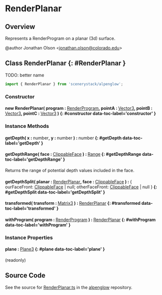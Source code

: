 # RenderPlanar

## Overview

Represents a RenderProgram on a planar (3d) surface.

@author Jonathan Olson &lt;jonathan.olson@colorado.edu&gt;

## Class RenderPlanar {: #RenderPlanar }


TODO: better name

```js
import { RenderPlanar } from 'scenerystack/alpenglow';
```
### Constructor

#### new RenderPlanar( program : <span style="font-weight: 400;">[RenderProgram](../alpenglow/RenderProgram.md)</span>, pointA : <span style="font-weight: 400;">[Vector3](../dot/Vector3.md)</span>, pointB : <span style="font-weight: 400;">[Vector3](../dot/Vector3.md)</span>, pointC : <span style="font-weight: 400;">[Vector3](../dot/Vector3.md)</span> ) {: #constructor data-toc-label='constructor' }

### Instance Methods

#### getDepth( x : <span style="font-weight: 400;"><span style="color: hsla(calc(var(--md-hue) + 180deg),80%,40%,1);">number</span></span>, y : <span style="font-weight: 400;"><span style="color: hsla(calc(var(--md-hue) + 180deg),80%,40%,1);">number</span></span> ) : <span style="font-weight: 400;"><span style="color: hsla(calc(var(--md-hue) + 180deg),80%,40%,1);">number</span></span> {: #getDepth data-toc-label='getDepth' }

#### getDepthRange( face : <span style="font-weight: 400;">[ClippableFace](../alpenglow/ClippableFace.md)</span> ) : <span style="font-weight: 400;">[Range](../dot/Range.md)</span> {: #getDepthRange data-toc-label='getDepthRange' }

Returns the range of potential depth values included in the face.

#### getDepthSplit( planar : <span style="font-weight: 400;">[RenderPlanar](../alpenglow/RenderPlanar.md)</span>, face : <span style="font-weight: 400;">[ClippableFace](../alpenglow/ClippableFace.md)</span> ) : <span style="font-weight: 400;">{ ourFaceFront: [ClippableFace](../alpenglow/ClippableFace.md) | <span style="color: hsla(calc(var(--md-hue) + 180deg),80%,40%,1);">null</span>; otherFaceFront: [ClippableFace](../alpenglow/ClippableFace.md) | <span style="color: hsla(calc(var(--md-hue) + 180deg),80%,40%,1);">null</span> }</span> {: #getDepthSplit data-toc-label='getDepthSplit' }

#### transformed( transform : <span style="font-weight: 400;">[Matrix3](../dot/Matrix3.md)</span> ) : <span style="font-weight: 400;">[RenderPlanar](../alpenglow/RenderPlanar.md)</span> {: #transformed data-toc-label='transformed' }

#### withProgram( program : <span style="font-weight: 400;">[RenderProgram](../alpenglow/RenderProgram.md)</span> ) : <span style="font-weight: 400;">[RenderPlanar](../alpenglow/RenderPlanar.md)</span> {: #withProgram data-toc-label='withProgram' }

### Instance Properties

#### plane : <span style="font-weight: 400;">[Plane3](../dot/Plane3.md)</span> {: #plane data-toc-label='plane' }

(readonly)



## Source Code

See the source for [RenderPlanar.ts](https://github.com/phetsims/alpenglow/blob/main/js/render-program/RenderPlanar.ts) in the [alpenglow](https://github.com/phetsims/alpenglow) repository.
